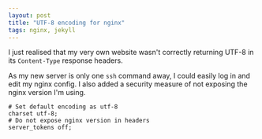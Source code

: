 ```yaml
---
layout: post
title: "UTF-8 encoding for nginx"
tags: nginx, jekyll
---
```


I just realised that my very own website wasn't correctly returning UTF-8 in
its `Content-Type` response headers.

As my new server is only one `ssh` command away, I could easily log in and edit my
nginx config. I also added a security measure of not exposing the nginx version
I'm using.

```nginx
# Set default encoding as utf-8
charset utf-8;
# Do not expose nginx version in headers
server_tokens off;
```

